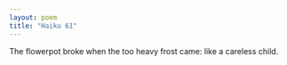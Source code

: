 ```yaml
---
layout: poem
title: "Haiku 61"
---
```


The flowerpot broke
when the too heavy frost came:
like a careless child.
